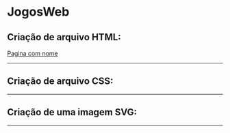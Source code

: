 # JogosWeb
<h2>Criação de arquivo HTML: </h2>
<p><a href="JogosWeb/andrey.html">Pagina com nome</a></p>
<hr>
<h2>Criação de arquivo CSS: </h2>
<hr>
<h2>Criação de uma imagem SVG: </h2>
<hr>
<h2Criação de animações com imagens SVG</h2>


 
